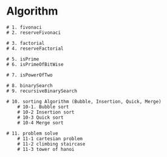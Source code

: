 # Algorithm

    # 1. fivonaci
    # 2. reserveFivonaci

    # 3. factorial
    # 4. reserveFactorial

    # 5. isPrime
    # 6. isPrimeOfBitWise

    # 7. isPowerOfTwo

    # 8. binarySearch
    # 9. recursiveBinarySearch

    # 10. sorting Algorithm (Bubble, Insertion, Quick, Merge)
        # 10-1. Bubble sort
        # 10-2 Insertion sort
        # 10-3 Quick sort
        # 10-4 Merge sort

    # 11. problem solve
        # 11-1 cartesian problem
        # 11-2 climbing staircase
        # 11-3 tower of hanoi
